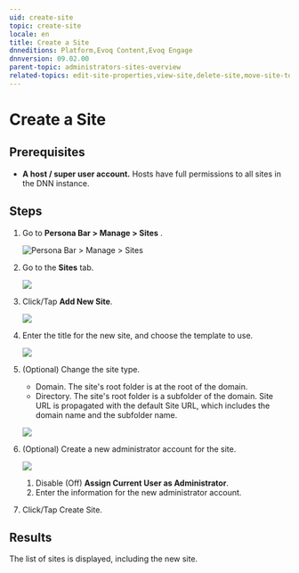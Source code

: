 ```yaml
---
uid: create-site
topic: create-site
locale: en
title: Create a Site
dnneditions: Platform,Evoq Content,Evoq Engage
dnnversion: 09.02.00
parent-topic: administrators-sites-overview
related-topics: edit-site-properties,view-site,delete-site,move-site-to-another-server
---
```


# Create a Site

## Prerequisites

*   **A host / super user account.** Hosts have full permissions to all sites in the DNN instance.

## Steps

1.  Go to **Persona Bar \> Manage \> Sites** .
    
    ![Persona Bar > Manage > Sites](/images/scr-pbar-host-Manage-E91.png)
    
2.  Go to the **Sites** tab.
    
      
    
    ![](/images/scr-Sites-SitesTab-E90.png)
    
      
    
3.  Click/Tap **Add New Site**.
    
      
    
    ![](/images/scr-Sites-AddNewSite-E90.png)
    
      
    
4.  Enter the title for the new site, and choose the template to use.
    
      
    
    ![](/images/scr-AddNewSite-E90.png)
    
      
    
5.  (Optional) Change the site type.
    
    *   Domain. The site's root folder is at the root of the domain.
    *   Directory. The site's root folder is a subfolder of the domain. Site URL is propagated with the default Site URL, which includes the domain name and the subfolder name.
    
      
    
    ![](/images/scr-AddNewSite-SiteTypeURL-E90.png)
    
      
    
6.  (Optional) Create a new administrator account for the site.
    
      
    
    ![](/images/scr-AddNewSite-NewAdministrator-E90.png)
    
      
    
    1.  Disable (Off) **Assign Current User as Administrator**.
    2.  Enter the information for the new administrator account.
7.  Click/Tap Create Site.

## Results

The list of sites is displayed, including the new site.